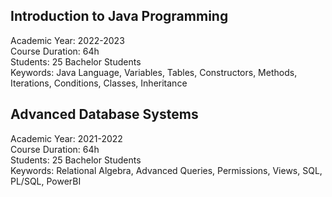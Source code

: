 ## Introduction to Java Programming 

Academic Year: 2022-2023\
Course Duration: 64h\
Students: 25 Bachelor Students\
Keywords: Java Language, Variables, Tables, Constructors, Methods, Iterations, Conditions, Classes, Inheritance


## Advanced Database Systems

Academic Year: 2021-2022\
Course Duration: 64h\
Students: 25 Bachelor Students\
Keywords: Relational Algebra, Advanced Queries, Permissions, Views, SQL, PL/SQL, PowerBI
